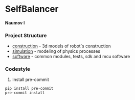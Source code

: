 # SelfBalancer

#### Naumov I


### Project Structure 

- [construction](construction/) - 3d models of robot`s construction
- [simulation](simulation/) - modeling of physics processes
- [software](software/) - common modules, tests, sdk and mcu software


### Codestyle


1. Install pre-commit
```shell
pip install pre-commit
pre-commit install
```
